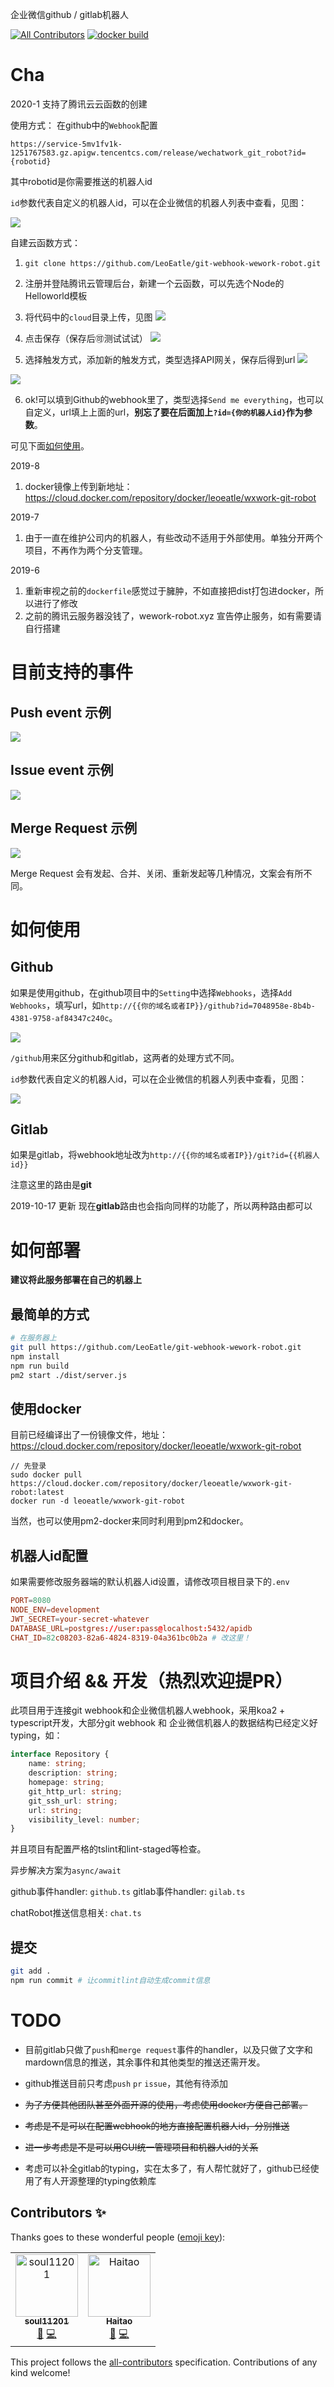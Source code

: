 企业微信github / gitlab机器人

[![All Contributors](https://img.shields.io/badge/all_contributors-1-orange.svg?style=flat-square)](#contributors)
[![docker build](https://img.shields.io/docker/automated/leoeatle/wxwork-git-robot)](https://cloud.docker.com/repository/docker/leoeatle/wxwork-git-robot/builds)

# Cha
2020-1
支持了腾讯云云函数的创建

使用方式：
在github中的`Webhook`配置
```
https://service-5mv1fv1k-1251767583.gz.apigw.tencentcs.com/release/wechatwork_git_robot?id={robotid}
```
其中robotid是你需要推送的机器人id

`id`参数代表自定义的机器人id，可以在企业微信的机器人列表中查看，见图：

![](https://tuchuang-1251767583.cos.ap-guangzhou.myqcloud.com/wework-demo.jpg)

自建云函数方式：
1. `git clone https://github.com/LeoEatle/git-webhook-wework-robot.git`
2. 注册并登陆腾讯云管理后台，新建一个云函数，可以先选个Node的Helloworld模板
3. 将代码中的`cloud`目录上传，见图
![](https://tuchuang-1251767583.cos.ap-guangzhou.myqcloud.com/git-robot/%E5%B1%8F%E5%B9%95%E5%BF%AB%E7%85%A7%202020-01-16%20%E4%B8%8A%E5%8D%8811.03.40.png)

4. 点击保存（保存后🉑️测试试试）
![](https://tuchuang-1251767583.cos.ap-guangzhou.myqcloud.com/git-robot/%E4%BC%81%E4%B8%9A%E5%BE%AE%E4%BF%A1%E6%88%AA%E5%9B%BE_0dc98a64-9a31-4bcb-bf67-dbba9ed2327f.png)

5. 选择触发方式，添加新的触发方式，类型选择API网关，保存后得到url
![](https://tuchuang-1251767583.cos.ap-guangzhou.myqcloud.com/git-robot/add_new.png)

![](https://tuchuang-1251767583.cos.ap-guangzhou.myqcloud.com/git-robot/save_new.png)

6. ok!可以填到Github的webhook里了，类型选择`Send me everything`，也可以自定义，url填上上面的url，**别忘了要在后面加上`?id={你的机器人id}`作为参数**。

可见下面[如何使用](https://github.com/LeoEatle/git-webhook-wework-robot#%E5%A6%82%E4%BD%95%E4%BD%BF%E7%94%A8)。

2019-8
1. docker镜像上传到新地址：https://cloud.docker.com/repository/docker/leoeatle/wxwork-git-robot

2019-7
1. 由于一直在维护公司内的机器人，有些改动不适用于外部使用。单独分开两个项目，不再作为两个分支管理。

2019-6
1. 重新审视之前的`dockerfile`感觉过于臃肿，不如直接把dist打包进docker，所以进行了修改
2. 之前的腾讯云服务器没钱了，wework-robot.xyz 宣告停止服务，如有需要请自行搭建

# 目前支持的事件
## Push event 示例

![](https://tuchuang-1251767583.cos.ap-guangzhou.myqcloud.com/git-robot/WeWork%20Helper20190823102904.png)

## Issue event 示例

![](https://tuchuang-1251767583.cos.ap-guangzhou.myqcloud.com/git-robot/issue2.png)

## Merge Request 示例

![](https://tuchuang-1251767583.cos.ap-guangzhou.myqcloud.com/git-robot/mr2.png)

Merge Request 会有发起、合并、关闭、重新发起等几种情况，文案会有所不同。

# 如何使用

## Github

如果是使用github，在github项目中的`Setting`中选择`Webhooks`，选择`Add Webhooks`，填写url，如`http://{{你的域名或者IP}}/github?id=7048958e-8b4b-4381-9758-af84347c240c`。

![](https://tuchuang-1251767583.cos.ap-guangzhou.myqcloud.com/github-demo.png)

`/github`用来区分github和gitlab，这两者的处理方式不同。

`id`参数代表自定义的机器人id，可以在企业微信的机器人列表中查看，见图：

![](https://tuchuang-1251767583.cos.ap-guangzhou.myqcloud.com/wework-demo.jpg)

## Gitlab

如果是gitlab，将webhook地址改为`http://{{你的域名或者IP}}/git?id={{机器人id}}`

注意这里的路由是**git**

2019-10-17 更新
现在**gitlab**路由也会指向同样的功能了，所以两种路由都可以


# 如何部署

**建议将此服务部署在自己的机器上**

## 最简单的方式

```bash
# 在服务器上
git pull https://github.com/LeoEatle/git-webhook-wework-robot.git
npm install
npm run build
pm2 start ./dist/server.js
```

## 使用docker

目前已经编译出了一份镜像文件，地址：https://cloud.docker.com/repository/docker/leoeatle/wxwork-git-robot
```shell
// 先登录
sudo docker pull https://cloud.docker.com/repository/docker/leoeatle/wxwork-git-robot:latest
docker run -d leoeatle/wxwork-git-robot
```
当然，也可以使用pm2-docker来同时利用到pm2和docker。

## 机器人id配置

如果需要修改服务器端的默认机器人id设置，请修改项目根目录下的`.env`

```conf
PORT=8080
NODE_ENV=development
JWT_SECRET=your-secret-whatever
DATABASE_URL=postgres://user:pass@localhost:5432/apidb
CHAT_ID=82c08203-82a6-4824-8319-04a361bc0b2a # 改这里！
```
# 项目介绍 && 开发（热烈欢迎提PR）

此项目用于连接git webhook和企业微信机器人webhook，采用koa2 + typescript开发，大部分git webhook 和 企业微信机器人的数据结构已经定义好typing，如：

```typescript
interface Repository {
    name: string;
    description: string;
    homepage: string;
    git_http_url: string;
    git_ssh_url: string;
    url: string;
    visibility_level: number;
}
```

并且项目有配置严格的tslint和lint-staged等检查。

异步解决方案为`async/await`

github事件handler: `github.ts`
gitlab事件handler: `gilab.ts`

chatRobot推送信息相关: `chat.ts`

## 提交

```bash
git add .
npm run commit # 让commitlint自动生成commit信息
```

# TODO

* 目前gitlab只做了`push`和`merge request`事件的handler，以及只做了文字和mardown信息的推送，其余事件和其他类型的推送还需开发。

* github推送目前只考虑`push` `pr` `issue`，其他有待添加

* ~~为了方便其他团队甚至外面开源的使用，考虑使用docker方便自己部署。~~

* ~~考虑是不是可以在配置webhook的地方直接配置机器人id，分别推送~~

* ~~进一步考虑是不是可以用GUI统一管理项目和机器人id的关系~~

* 考虑可以补全gitlab的typing，实在太多了，有人帮忙就好了，github已经使用了有人开源整理的typing依赖库

## Contributors ✨

Thanks goes to these wonderful people ([emoji key](https://allcontributors.org/docs/en/emoji-key)):

<!-- ALL-CONTRIBUTORS-LIST:START - Do not remove or modify this section -->
<!-- prettier-ignore -->
<table>
  <tr>
    <td align="center"><a href="http://blog.soul11201.com"><img src="https://avatars1.githubusercontent.com/u/8514816?v=4" width="100px;" alt="soul11201"/><br /><sub><b>soul11201</b></sub></a><br /><a href="https://github.com/LeoEatle/git-webhook-wework-robot/issues?q=author%3Anoname007" title="Bug reports">🐛</a> <a href="https://github.com/LeoEatle/git-webhook-wework-robot/commits?author=noname007" title="Code">💻</a></td>
    <td align="center"><a href="https://liubiantao.github.io"><img src="https://avatars1.githubusercontent.com/u/3268218?v=4" width="100px;" alt="Haitao"/><br /><sub><b>Haitao</b></sub></a><br /><a href="https://github.com/LeoEatle/git-webhook-wework-robot/issues?q=author%3Aliubiantao" title="Bug reports">🐛</a> <a href="https://github.com/LeoEatle/git-webhook-wework-robot/commits?author=liubiantao" title="Code">💻</a></td>
  </tr>
</table>

<!-- ALL-CONTRIBUTORS-LIST:END -->

This project follows the [all-contributors](https://github.com/all-contributors/all-contributors) specification. Contributions of any kind welcome!
